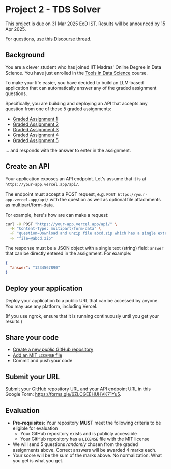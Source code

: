 # Project 2 - TDS Solver

This project is due on 31 Mar 2025 EoD IST. Results will be announced by 15 Apr 2025.

For questions, [use this Discourse thread](https://discourse.onlinedegree.iitm.ac.in/t/project-2-tds-solver-discussion-thread/169029).

## Background

You are a clever student who has joined IIT Madras' Online Degree in Data Science. You have just enrolled in the [Tools in Data Science](https://tds.s-anand.net/) course.

To make your life easier, you have decided to build an LLM-based application that can automatically answer any of the graded assignment questions.

Specifically, you are building and deploying an API that accepts any question from one of these 5 graded assignments:

- [Graded Assignment 1](https://exam.sanand.workers.dev/tds-2025-01-ga1)
- [Graded Assignment 2](https://exam.sanand.workers.dev/tds-2025-01-ga2)
- [Graded Assignment 3](https://exam.sanand.workers.dev/tds-2025-01-ga3)
- [Graded Assignment 4](https://exam.sanand.workers.dev/tds-2025-01-ga4)
- [Graded Assignment 5](https://exam.sanand.workers.dev/tds-2025-01-ga5)

... and responds with the answer to enter in the assignment.

## Create an API

Your application exposes an API endpoint. Let's assume that it is at `https://your-app.vercel.app/api/`.

The endpoint must accept a POST request, e.g. `POST https://your-app.vercel.app/api/` with the question as well as optional file attachments as multipart/form-data.

For example, here's how are can make a request:

```bash
curl -X POST "https://your-app.vercel.app/api/" \
  -H "Content-Type: multipart/form-data" \
  -F "question=Download and unzip file abcd.zip which has a single extract.csv file inside. What is the value in the "answer" column of the CSV file?" \
  -F "file=@abcd.zip"
```

The response must be a JSON object with a single text (string) field: `answer` that can be directly entered in the assignment. For example:

```json
{
  "answer": "1234567890"
}
```

## Deploy your application

Deploy your application to a public URL that can be accessed by anyone. You may use any platform, including Vercel.

(If you use ngrok, ensure that it is running continuously until you get your results.)

## Share your code

- [Create a new _public_ GitHub repository](https://docs.github.com/en/repositories/creating-and-managing-repositories/creating-a-new-repository)
- [Add an MIT `LICENSE` file](https://docs.github.com/en/communities/setting-up-your-project-for-healthy-contributions/adding-a-license-to-a-repository)
- Commit and push your code

## Submit your URL

Submit your GitHub repository URL and your API endpoint URL in this Google Form: <https://forms.gle/6ZLCGEEHUHVK71Yu5>.

## Evaluation

- **Pre-requisites**: Your repository **MUST** meet the following criteria to be eligible for evaluation
  - Your GitHub repository exists and is publicly accessible
  - Your GitHub repository has a `LICENSE` file with the MIT license
- We will send 5 questions _randomly_ chosen from the graded assignments above. Correct answers will be awarded 4 marks each.
- Your score will be the sum of the marks above. No normalization. What you get is what you get.
